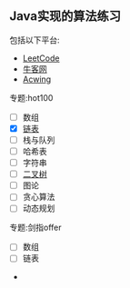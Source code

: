 ## Java实现的算法练习
包括以下平台:
- [LeetCode](https://leetcode.cn/)
- [牛客网](https://www.nowcoder.com/)
- [Acwing](https://www.acwing.com/)

专题:hot100
- [ ] 数组
- [x] [链表](https://github.com/zyl9737/JavaAlgorithm/tree/master/src/main/java/me/icemoon/hot100/linkedlist)
- [ ] 栈与队列
- [ ] 哈希表
- [ ] 字符串
- [ ] [二叉树](https://github.com/zyl9737/JavaAlgorithm/tree/master/src/main/java/me/icemoon/hot100/tree)
- [ ] 图论
- [ ] 贪心算法
- [ ] 动态规划

专题:剑指offer
- [ ] 数组
- [ ] 链表
- 